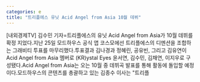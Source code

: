 ```yaml
---
categories: e
title: "트리플에스 유닛 Acid Angel from Asia 10월 데뷔"
---
```

[내외경제TV] 김수민 기자=트리플에스의 유닛 Acid Angel from Asia가 10월 데뷔를 확정 지었다.지난 25일 모드하우스 공식 앱 코스모에선 트리플에스의 디멘션을 조합하는 그래비티 투표를 마무리했다.투표결과 김나경과 정혜린, 공유빈, 그리고 김유연이 Acid Angel from Asia 멤버로 (KR)ystal Eyes 윤서연, 김수민, 김채연, 이지우로 구성됐다.Acid Angel from Asia는 오는 10월 중 데뷔곡 발표를 통해 활동에 돌입할 예정이다.모드하우스의 콘텐츠를 총괄하고 있는 김종수 이사는 "트리플